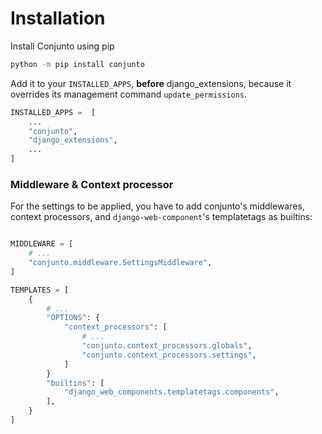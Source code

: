 # Installation


Install Conjunto using pip

```bash
python -m pip install conjunto
```

Add it to your `INSTALLED_APPS`, **before** django_extensions, because it overrides its management command
`update_permissions`.

```python
INSTALLED_APPS =  [
    ...
    "conjunto",
    "django_extensions",
    ...
]
```


### Middleware & Context processor

For the settings to be applied, you have to add conjunto's middlewares, context processors, and `django-web-component`'s
templatetags as builtins:

```python

MIDDLEWARE = [
    # ...
    "conjunto.middleware.SettingsMiddleware",
]

TEMPLATES = [
    {
        # ...
        "OPTIONS": {
            "context_processors": [
                # ...
                "conjunto.context_processors.globals",
                "conjunto.context_processors.settings",
            ]
        }
        "builtins": [
            "django_web_components.templatetags.components",
        ],
    }
]
```


